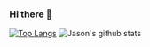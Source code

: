 ### Hi there 👋
[![Top Langs](https://github-readme-stats.vercel.app/api/top-langs/?username=JimmySpann&layout=compact)](https://github.com/JimmySpann/github-readme-stats)
![Jason's github stats](https://github-readme-stats.vercel.app/api?username=JimmySpann&show_icons=true&theme=dark)
<!--
**JimmySpann/JimmySpann** is a ✨ _special_ ✨ repository because its `README.md` (this file) appears on your GitHub profile.

Here are some ideas to get you started:

- 🔭 I’m currently working on ...
- 🌱 I’m currently learning ...
- 👯 I’m looking to collaborate on ...
- 🤔 I’m looking for help with ...
- 💬 Ask me about ...
- 📫 How to reach me: ...
- 😄 Pronouns: ...
- ⚡ Fun fact: ...
-->
